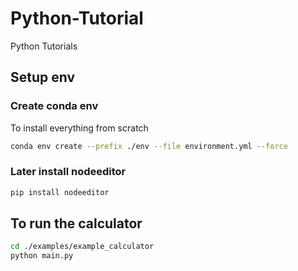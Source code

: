 # Python-Tutorial

Python Tutorials

## Setup env

### Create conda env 

To install everything from scratch

```bash
conda env create --prefix ./env --file environment.yml --force
```

### Later install nodeeditor

```bash
pip install nodeeditor
```

## To run the calculator

```bash
cd ./examples/example_calculator
python main.py
```